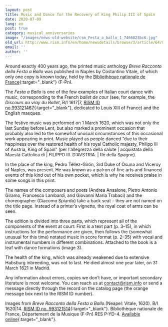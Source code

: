 ```yaml
---
layout: post
title: Music and Dance for the Recovery of King Philip III of Spain
date: 2020-07-09
lang: en
post: true
category: musical_anniversaries
image: "/images/news-old-website/csm_Festa_a_ballo_1_7466823bc6.jpg"
old_url: http://www.rism.info/en/home/newsdetails/browse/3/article/64/music-and-dance-for-the-recovery-of-king-philip-iii-of-spain.html
email: ''
author: ''
---
```


Around exactly 400 years ago, the printed music anthology _Breve Racconto della Festa a Ballo_ was published in Naples by Costantino Vitale, of which only one copy is known today, held by the [Bibliothèque nationale de France](https://gallica.bnf.fr/ark:/12148/bpt6k321253t){:target="_blank"} (F-Pn).

The _Festa a Ballo_ is one of the few examples of Italian court dance with music, corresponding to the French _ballet de cour_ (see, for example, the _Discours au vray du Ballet_, B/I 1617\|7, [RISM ID no.993121467](https://opac.rism.info/search?id=993121467&View=rism){:target="_blank"}, dedicated to Louis XIII of France) and the English masques.

The festive music was performed on 1 March 1620, which was not only the last Sunday before Lent, but also marked a prominent occasion that probably also led to the somewhat unusual circumstances of this occasional work appearing in print. Music played as people danced “due to their happiness over the restored health of his royal Catholic majesty, Philipp III of Austria, King of Spain” (per l'allegrezza della salute \| acquistata della Maestà Cattolica di \| FILIPPO III. D'AVSTRIA. \| Rè della Spagne).

In the place of the king, Pedro Téllez-Girón, 3rd Duke of Osuna and Viceroy of Naples, was present. He was known as a patron of fine arts and financed events of this kind out of his own pocket, which is why he receives praise in some songs in this print.

The names of the composers and poets (Andrea Ansalone, Pietro Antonio Giramo, Francesco Lambardi, and Giovanni Maria Trabaci) and the choreographer (Giacomo Spiardo) take a back seat – they are not named on the title page. Instead of a printer’s vignette, the royal coat of arms can be seen.

The edition is divided into three parts, which represent all of the components of the event at court: First is a text part (p. 3–15), in which instructions for the performance are given, then follows the (somewhat unusual for this time) notated music in score format (p. 2–35) with vocal and instrumental numbers in different combinations. Attached to the book is a leaf with dance formations (image 3).

The health of the king, which was already weakened due to extensive Habsburg inbreeding, was not to last. He died almost one year later, on 31 March 1621 in Madrid.

Any information about errors, copies we don’t have, or important secondary literature is most welcome. You can reach us at [contact@rism.info](mailto:contact@rism.info) or send a message directly through the record on the catalog page (the orange message box next to the RISM ID number).

Images from _Breve Racconto della Festa a Ballo_.(Neapel: Vitale, 1620). B/I 1620\|14. [RISM ID no. 993121514](https://opac.rism.info/search?id=993121514&View=rism){:target="_blank"}. Bibliothèque nationale de France, Département de la Musique (F-Pn) RES P-YD-4. [Available online](http://catalogue.bnf.fr/ark:/12148/cb33272704c){:target="_blank"}.
